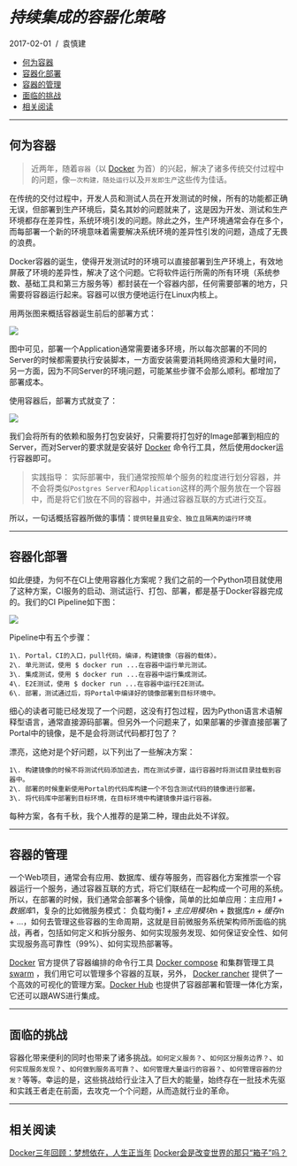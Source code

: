 # _持续集成的容器化策略_

2017-02-01  /  袁慎建

*   [何为容器](http://sjyuan.cc/ci-container-strategy/#何为容器)
*   [容器化部署](http://sjyuan.cc/ci-container-strategy/#容器化部署)
*   [容器的管理](http://sjyuan.cc/ci-container-strategy/#容器的管理)
*   [面临的挑战](http://sjyuan.cc/ci-container-strategy/#面临的挑战)
*   [相关阅读](http://sjyuan.cc/ci-container-strategy/#相关阅读)

* * *

## 何为容器

> 近两年，随着`容器`（以 [Docker](https://www.docker.com/) 为首）的兴起，解决了诸多传统交付过程中的问题，像`一次构建，随处运行`以及`开发即生产`这些传为佳话。

在传统的交付过程中，开发人员和测试人员在开发测试的时候，所有的功能都正确无误，但部署到生产环境后，莫名其妙的问题就来了，这是因为开发、测试和生产环境都存在差异性，系统环境引发的问题。除此之外，生产环境通常会存在多个，而每部署一个新的环境意味着需要解决系统环境的差异性引发的问题，造成了无畏的浪费。

Docker容器的诞生，使得开发测试时的环境可以直接部署到生产环境上，有效地屏蔽了环境的差异性，解决了这个问题。它将软件运行所需的所有环境（系统参数、基础工具和第三方服务等）都封装在一个容器内部，任何需要部署的地方，只需要将容器运行起来。容器可以很方便地运行在Linux内核上。

用两张图来概括容器诞生前后的部署方式：

![](http://sjyuan.cc/assets/images/dojo/ci/deployment-without-container.png)

图中可见，部署一个Application通常需要诸多环境，所以每次部署的不同的Server的时候都需要执行安装脚本，一方面安装需要消耗网络资源和大量时间，另一方面，因为不同Server的环境问题，可能某些步骤不会那么顺利。都增加了部署成本。

使用容器后，部署方式就变了：

![](http://sjyuan.cc/assets/images/dojo/ci/deployment-with-container.png)

我们会将所有的依赖和服务打包安装好，只需要将打包好的Image部署到相应的Server，而对Server的要求就是安装好 [Docker](https://www.docker.com/) 命令行工具，然后使用docker运行容器即可。

> 实践指导： 实际部署中，我们通常按照单个服务的粒度进行划分容器，并不会将类似`Postgres Server`和`Application`这样的两个服务放在一个容器中，而是将它们放在不同的容器中，并通过容器互联的方式进行交互。

所以，一句话概括容器所做的事情：`提供轻量且安全、独立且隔离的运行环境`

* * *

## 容器化部署

如此便捷，为何不在CI上使用容器化方案呢？我们之前的一个Python项目就使用了这种方案，CI服务的启动、测试运行、打包、部署，都是基于Docker容器完成的。我们的CI Pipeline如下图：

![](http://sjyuan.cc/assets/images/dojo/ci/pipeline-with-container.png)

Pipeline中有五个步骤：

```
1\. Portal，CI的入口，pull代码，编译，构建镜像（容器的载体）。
2\. 单元测试，使用 $ docker run ...在容器中运行单元测试。
3\. 集成测试，使用 $ docker run ...在容器中运行集成测试。
4\. E2E测试，使用 $ docker run ...在容器中运行E2E测试。
6\. 部署，测试通过后，将Portal中编译好的镜像部署到目标环境中。

```

细心的读者可能已经发现了一个问题，这没有打包过程，因为Python语言术语解释型语言，通常直接源码部署。但另外一个问题来了，如果部署的步骤直接部署了Portal中的镜像，是不是会将测试代码都打包了？

漂亮，这绝对是个好问题，以下列出了一些解决方案：

```
1\. 构建镜像的时候不将测试代码添加进去，而在测试步骤，运行容器时将测试目录挂载到容器中。
2\. 部署的时候重新使用Portal的代码库构建一个不包含测试代码的镜像进行部署。
3\. 将代码库中部署到目标环境，在目标环境中构建镜像并运行容器。

```

每种方案，各有千秋，我个人推荐的是第二种，理由此处不详叙。

* * *

## 容器的管理

一个Web项目，通常会有应用、数据库、缓存等服务，而容器化方案推崇一个容器运行一个服务，通过容器互联的方式，将它们联结在一起构成一个可用的系统。所以，在部署的时候，我们通常会部署多个镜像，简单的比如单应用：主应用*1 + 数据库*1，复杂的比如微服务模式： 负载均衡*1 + 主应用模块*n + 数据库*n + 缓存*n + …，如何去管理这些容器的生命周期，这就是目前微服务系统架构师所面临的挑战，再者，包括如何定义和拆分服务、如何实现服务发现、如何保证安全性、如何实现服务高可靠性（99%）、如何实现热部署等。

[Docker](https://www.docker.com/) 官方提供了容器编排的命令行工具 [Docker compose](https://docs.docker.com/compose/) 和集群管理工具 [swarm](https://www.docker.com/products/docker-swarm) ，我们用它可以管理多个容器的互联，另外， [Docker rancher](http://rancher.com/) 提供了一个高效的可视化的管理方案。[Docker Hub](https://hub.docker.com/) 也提供了容器部署和管理一体化方案，它还可以跟AWS进行集成。

* * *

## 面临的挑战

容器化带来便利的同时也带来了诸多挑战。`如何定义服务？`、`如何区分服务边界？`、`如何实现服务发现？`、`如何做到服务高可靠？`、`如何管理大量运行的容器？`、`如何管理容器的分发？`等等。幸运的是，这些挑战给行业注入了巨大的能量，始终存在一批技术先驱和实践王者走在前面，去攻克一个个问题，从而造就行业的革命。

* * *

## 相关阅读

[Docker三年回顾：梦想依在，人生正当年](http://www.infoq.com/cn/articles/docker-turns-3) [Docker会是改变世界的那只“箱子”吗？](http://www.infoq.com/cn/articles/will-docker-be-the-box-that-change-the-world)
